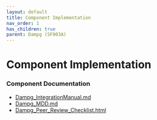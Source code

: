 ```yaml
---
layout: default
title: Component Implementation
nav_order: 1
has_children: true
parent: Dampg (SF003A)
---
```

# Component Implementation
### Component Documentation

- [Dampg_IntegrationManual.md](doc/Dampg_IntegrationManual.md)
- [Dampg_MDD.md](doc/Dampg_MDD.md)
- [Dampg_Peer_Review_Checklist.html](doc/Dampg_Peer_Review_Checklist.html)

